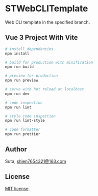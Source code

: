 # STWebCLITemplate

Web CLI template in the specified branch.

## Vue 3 Project With Vite

```bash
# install dependencies
npm install

# build for production with minification
npm run build

# preview for production
npm run preview

# serve with hot reload at localhost
npm run dev

# code inspection
npm run lint

# style code inspection
npm run lint-style

# code formatter
npm run prettier
```

## Author

Suta, shien7654321@163.com

## License

[mit]: https://opensource.org/licenses/MIT

[MIT license][mit].
